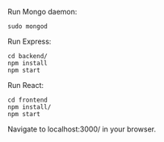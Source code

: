 Run Mongo daemon:
```
sudo mongod
```
Run Express:
```
cd backend/
npm install
npm start
```

Run React:
```
cd frontend
npm install/
npm start
```
Navigate to localhost:3000/ in your browser.

